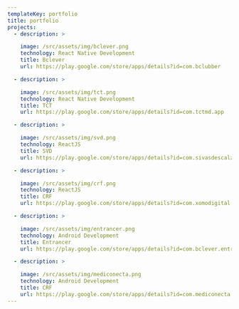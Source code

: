 ```yaml
---
templateKey: portfolio
title: portfolio
projects:
  - description: >

    image: /src/assets/img/bclever.png
    technology: React Native Development
    title: Bclever
    url: https://play.google.com/store/apps/details?id=com.bclubber

  - description: >

    image: /src/assets/img/tct.png
    technology: React Native Development
    title: TCT
    url: https://play.google.com/store/apps/details?id=com.tctmd.app

  - description: >

    image: /src/assets/img/svd.png
    technology: ReactJS
    title: SVD
    url: https://play.google.com/store/apps/details?id=com.sivasdescalzo.svd_app

  - description: >

    image: /src/assets/img/crf.png
    technology: ReactJS
    title: CRF
    url: https://play.google.com/store/apps/details?id=com.xomodigital.crf

  - description: >

    image: /src/assets/img/entrancer.png
    technology: Android Development
    title: Entrancer
    url: https://play.google.com/store/apps/details?id=com.bclever.entrancer

  - description: >

    image: /src/assets/img/mediconecta.png
    technology: Android Development
    title: CRF
    url: https://play.google.com/store/apps/details?id=com.mediconecta.mediconecta1
---
```

